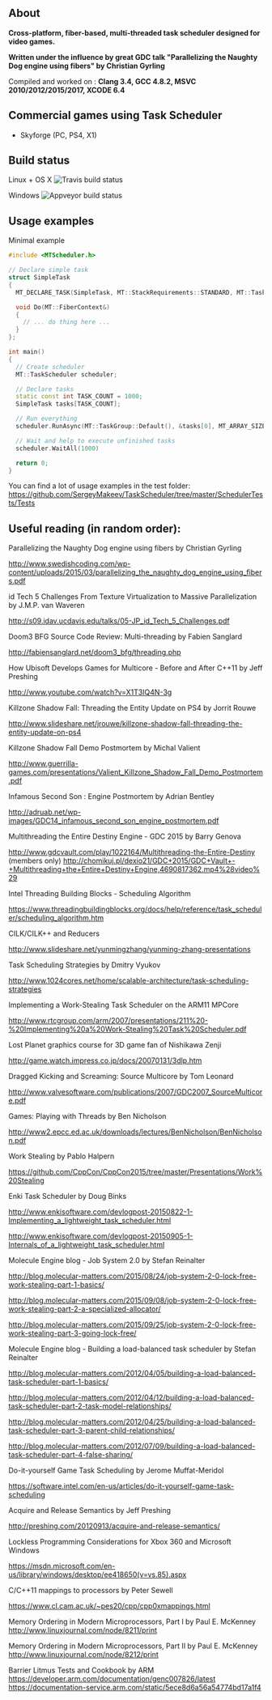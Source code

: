 ## About

**Cross-platform, fiber-based, multi-threaded task scheduler designed for video games.**

**Written under the influence by great GDC talk "Parallelizing the Naughty Dog engine using fibers" by Christian Gyrling**

Compiled and worked on : **Clang 3.4, GCC 4.8.2, MSVC 2010/2012/2015/2017, XCODE 6.4**

## Commercial games using Task Scheduler

- Skyforge (PC, PS4, X1)

## Build status

Linux + OS X
![Travis build status](https://api.travis-ci.org/SergeyMakeev/TaskScheduler.svg?branch=master)

Windows
![Appveyor build status](https://ci.appveyor.com/api/projects/status/7o760ylay8mdplo6)

## Usage examples

Minimal example
```c++
#include <MTScheduler.h>

// Declare simple task
struct SimpleTask
{
  MT_DECLARE_TASK(SimpleTask, MT::StackRequirements::STANDARD, MT::TaskPriority::NORMAL, MT::Color::Blue);

  void Do(MT::FiberContext&)
  {
    // ... do thing here ...
  }
};

int main()
{
  // Create scheduler
  MT::TaskScheduler scheduler;

  // Declare tasks
  static const int TASK_COUNT = 1000;
  SimpleTask tasks[TASK_COUNT];

  // Run everything
  scheduler.RunAsync(MT::TaskGroup::Default(), &tasks[0], MT_ARRAY_SIZE(tasks));

  // Wait and help to execute unfinished tasks
  scheduler.WaitAll(1000)

  return 0;
}
```

You can find a lot of usage examples in the test folder:
https://github.com/SergeyMakeev/TaskScheduler/tree/master/SchedulerTests/Tests

## Useful reading (in random order):

Parallelizing the Naughty Dog engine using fibers by Christian Gyrling

http://www.swedishcoding.com/wp-content/uploads/2015/03/parallelizing_the_naughty_dog_engine_using_fibers.pdf

id Tech 5 Challenges
From Texture Virtualization to Massive Parallelization by J.M.P. van Waveren

http://s09.idav.ucdavis.edu/talks/05-JP_id_Tech_5_Challenges.pdf

Doom3 BFG Source Code Review: Multi-threading by Fabien Sanglard

http://fabiensanglard.net/doom3_bfg/threading.php

How Ubisoft Develops Games for Multicore - Before and After C++11 by Jeff Preshing

http://www.youtube.com/watch?v=X1T3IQ4N-3g

Killzone Shadow Fall: Threading the Entity Update on PS4 by Jorrit Rouwe

http://www.slideshare.net/jrouwe/killzone-shadow-fall-threading-the-entity-update-on-ps4

Killzone Shadow Fall Demo Postmortem by Michal Valient

http://www.guerrilla-games.com/presentations/Valient_Killzone_Shadow_Fall_Demo_Postmortem.pdf

Infamous Second Son : Engine Postmortem by Adrian Bentley

http://adruab.net/wp-images/GDC14_infamous_second_son_engine_postmortem.pdf

Multithreading the Entire Destiny Engine - GDC 2015 by Barry Genova

http://www.gdcvault.com/play/1022164/Multithreading-the-Entire-Destiny (members only)
http://chomikuj.pl/dexio21/GDC+2015/GDC+Vault+-+Multithreading+the+Entire+Destiny+Engine,4690817362.mp4%28video%29


Intel Threading Building Blocks - Scheduling Algorithm

https://www.threadingbuildingblocks.org/docs/help/reference/task_scheduler/scheduling_algorithm.htm

CILK/CILK++ and Reducers

http://www.slideshare.net/yunmingzhang/yunming-zhang-presentations

Task Scheduling Strategies by Dmitry Vyukov

http://www.1024cores.net/home/scalable-architecture/task-scheduling-strategies

Implementing a Work-Stealing Task Scheduler on the ARM11 MPCore

http://www.rtcgroup.com/arm/2007/presentations/211%20-%20Implementing%20a%20Work-Stealing%20Task%20Scheduler.pdf

Lost Planet graphics course for 3D game fan of Nishikawa Zenji

http://game.watch.impress.co.jp/docs/20070131/3dlp.htm

Dragged Kicking and Screaming: Source Multicore by Tom Leonard

http://www.valvesoftware.com/publications/2007/GDC2007_SourceMulticore.pdf

Games: Playing with Threads by Ben Nicholson

http://www2.epcc.ed.ac.uk/downloads/lectures/BenNicholson/BenNicholson.pdf

Work Stealing by Pablo Halpern 

https://github.com/CppCon/CppCon2015/tree/master/Presentations/Work%20Stealing

Enki Task Scheduler by Doug Binks

http://www.enkisoftware.com/devlogpost-20150822-1-Implementing_a_lightweight_task_scheduler.html

http://www.enkisoftware.com/devlogpost-20150905-1-Internals_of_a_lightweight_task_scheduler.html

Molecule Engine blog - Job System 2.0 by Stefan Reinalter

http://blog.molecular-matters.com/2015/08/24/job-system-2-0-lock-free-work-stealing-part-1-basics/

http://blog.molecular-matters.com/2015/09/08/job-system-2-0-lock-free-work-stealing-part-2-a-specialized-allocator/

http://blog.molecular-matters.com/2015/09/25/job-system-2-0-lock-free-work-stealing-part-3-going-lock-free/

Molecule Engine blog - Building a load-balanced task scheduler by Stefan Reinalter

http://blog.molecular-matters.com/2012/04/05/building-a-load-balanced-task-scheduler-part-1-basics/

http://blog.molecular-matters.com/2012/04/12/building-a-load-balanced-task-scheduler-part-2-task-model-relationships/

http://blog.molecular-matters.com/2012/04/25/building-a-load-balanced-task-scheduler-part-3-parent-child-relationships/

http://blog.molecular-matters.com/2012/07/09/building-a-load-balanced-task-scheduler-part-4-false-sharing/

Do-it-yourself Game Task Scheduling by Jerome Muffat-Meridol

https://software.intel.com/en-us/articles/do-it-yourself-game-task-scheduling

Acquire and Release Semantics by Jeff Preshing

http://preshing.com/20120913/acquire-and-release-semantics/

Lockless Programming Considerations for Xbox 360 and Microsoft Windows

https://msdn.microsoft.com/en-us/library/windows/desktop/ee418650(v=vs.85).aspx

C/C++11 mappings to processors by Peter Sewell

https://www.cl.cam.ac.uk/~pes20/cpp/cpp0xmappings.html 

Memory Ordering in Modern Microprocessors, Part I by Paul E. McKenney
http://www.linuxjournal.com/node/8211/print

Memory Ordering in Modern Microprocessors, Part II by Paul E. McKenney
http://www.linuxjournal.com/node/8212/print

Barrier Litmus Tests and Cookbook by ARM
https://developer.arm.com/documentation/genc007826/latest
https://documentation-service.arm.com/static/5ece8d6a56a54774bd17a1f4

